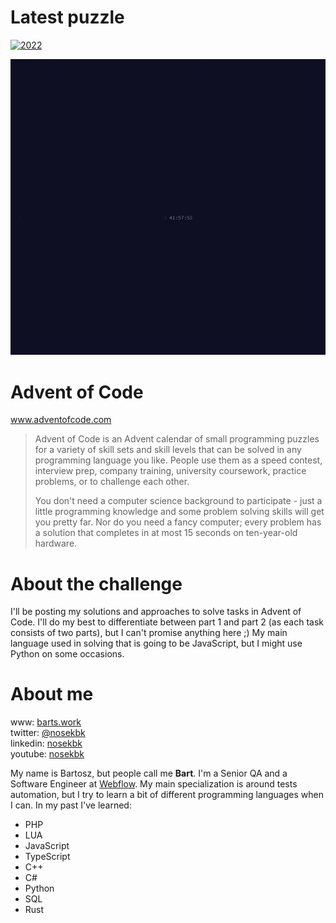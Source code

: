 # Latest puzzle
[![2022](https://img.shields.io/endpoint?url=https://raw.githubusercontent.com/bartekkustra/adventofcode/main/.github/badges/2022.json)](https://adventofcode.com/about)

![](https://github.com/bartekkustra/adventofcode/blob/main/aoc.png?raw=true)

# Advent of Code
www.adventofcode.com

> Advent of Code is an Advent calendar of small programming puzzles for a variety of skill sets and skill levels that can be solved in any programming language you like. People use them as a speed contest, interview prep, company training, university coursework, practice problems, or to challenge each other.
> 
> You don't need a computer science background to participate - just a little programming knowledge and some problem solving skills will get you pretty far. Nor do you need a fancy computer; every problem has a solution that completes in at most 15 seconds on ten-year-old hardware.

# About the challenge
I'll be posting my solutions and approaches to solve tasks in Advent of Code. I'll do my best to differentiate between part 1 and part 2 (as each task consists of two parts), but I can't promise anything here ;) My main language used in solving that is going to be JavaScript, but I might use Python on some occasions.

# About me
www: [barts.work](https://www.barts.work)<br />
twitter: [@nosekbk](https://www.twitter.com/nosekbk)<br />
linkedin: [nosekbk](https://www.linkedin.com/in/nosekbk)<br />
youtube: [nosekbk](https://www.youtube.com/nosekbk)

My name is Bartosz, but people call me **Bart**. I'm a Senior QA and a Software Engineer at [Webflow](https://www.webflow.com). My main specialization is around tests automation, but I try to learn a bit of different programming languages when I can. In my past I've learned:
- PHP
- LUA
- JavaScript
- TypeScript
- C++
- C#
- Python
- SQL
- Rust